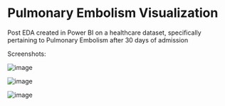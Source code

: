# Pulmonary Embolism Visualization
Post EDA created in Power BI on a healthcare dataset, specifically pertaining to Pulmonary Embolism after 30 days of admission

Screenshots:

![image](https://user-images.githubusercontent.com/79490285/177649489-0f8b175c-3e67-46d1-a573-f47efeb6efd7.png)


![image](https://user-images.githubusercontent.com/79490285/177649605-d2203049-9f51-4a91-8d9a-73ac2cf4d039.png)


![image](https://user-images.githubusercontent.com/79490285/177649907-548ba6e2-4471-4d39-8edd-85735501ec27.png)




